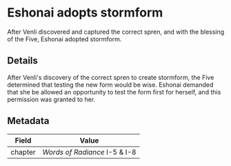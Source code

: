 # Eshonai adopts stormform
After Venli discovered and captured the correct spren, and with the blessing of the Five, Eshonai adopted stormform.

## Details
After Venli's discovery of the correct spren to create stormform, the Five determined that testing the new form would be wise. Eshonai demanded that she be allowed an opportunity to test the form first for herself, and this permission was granted to her.

## Metadata
| Field | Value |
| ----- | ----- |
| chapter | *Words of Radiance* I-5 & I-8 |
